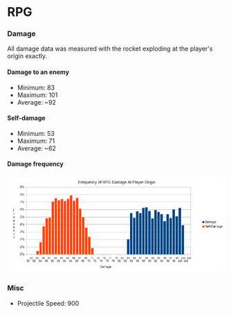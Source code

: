 # RPG

### Damage
All damage data was measured with the rocket exploding at the player's origin exactly.

#### Damage to an enemy
* Minimum: 83
* Maximum: 101
* Average: ~92

#### Self-damage
* Minimum: 53
* Maximum: 71
* Average: ~62

#### Damage frequency
![Chart: Frequency of RPG Damage at Player Origin](graphics/damage_frequency.png)

### Misc
* Projectile Speed: 900